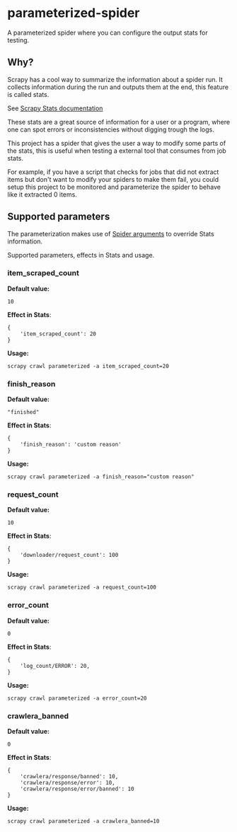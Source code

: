 # parameterized-spider

A parameterized spider where you can configure the output stats for testing.

## Why?

Scrapy has a cool way to summarize the information about a spider run. It collects information during the run and
outputs them at the end, this feature is called stats.

See [Scrapy Stats documentation](https://docs.scrapy.org/en/latest/topics/stats.html)

These stats are a great source of information for a user or a program, where one can spot errors or inconsistencies without digging trough the logs.

This project has a spider that gives the user a way to modify some parts of the stats, this is useful when testing a external tool that consumes from job stats.

For example, if you have a script that checks for jobs that did not extract items but don't want to modify your spiders to make them fail, you could setup this project to be monitored and parameterize the spider to behave like it extracted 0 items.


## Supported parameters

The parameterization makes use of [Spider arguments](https://docs.scrapy.org/en/latest/topics/spiders.html#spider-arguments) to override Stats information.

Supported parameters, effects in Stats and usage.

### item_scraped_count

**Default value:**

`10`

**Effect in Stats**:
```
{
    'item_scraped_count': 20
}
```

**Usage:**

`scrapy crawl parameterized -a item_scraped_count=20`

### finish_reason

**Default value:**

`"finished"`

**Effect in Stats**:
```
{
    'finish_reason': 'custom reason'
}
```

**Usage:**

`scrapy crawl parameterized -a finish_reason="custom reason"`

### request_count

**Default value:**

`10`

**Effect in Stats**:
```
{
    'downloader/request_count': 100
}
```

**Usage:**

`scrapy crawl parameterized -a request_count=100`

### error_count

**Default value:**

`0`

**Effect in Stats**:
```
{
    'log_count/ERROR': 20,
}
```

**Usage:**

`scrapy crawl parameterized -a error_count=20`

### crawlera_banned

**Default value:**

`0`

**Effect in Stats**:
```
{
    'crawlera/response/banned': 10,
    'crawlera/response/error': 10,
    'crawlera/response/error/banned': 10
}
```

**Usage:**

`scrapy crawl parameterized -a crawlera_banned=10`

